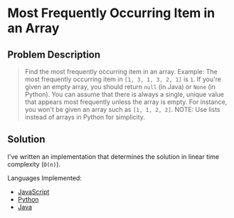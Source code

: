 # Most Frequently Occurring Item in an Array

## Problem Description

> Find the most frequently occurring item in an array.
> Example: The most frequently occurring item in `[1, 3, 1, 3, 2, 1]` is `1`.
> If you're given an empty array, you should return `null` (in Java) or `None` (in Python).
> You can assume that there is always a single, unique value that appears most frequently unless the array is empty. For instance, you won't be given an array such as `[1, 1, 2, 2]`.
> NOTE: Use lists instead of arrays in Python for simplicity.

## Solution

I've written an implementation that determines the solution in linear time complexity (`O(n)`).

Languages Implemented:

- [JavaScript](./solution.js)
- [Python](solution.py)
- [Java](solution.java)
